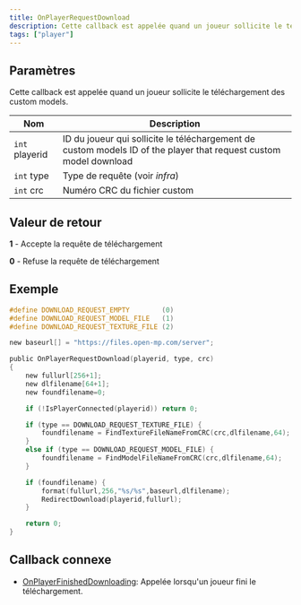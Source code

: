 ```yaml
---
title: OnPlayerRequestDownload
description: Cette callback est appelée quand un joueur sollicite le téléchargement des custom models.
tags: ["player"]
---
```


<VersionWarn name='callback' version='SA-MP 0.3.DL R1' />

## Paramètres

Cette callback est appelée quand un joueur sollicite le téléchargement des custom models.

| Nom            | Description                                                                                                       |
| -------------- | ----------------------------------------------------------------------------------------------------------------- |
| `int` playerid | ID du joueur qui sollicite le téléchargement de custom models ID of the player that request custom model download |
| `int` type     | Type de requête (voir _infra_)                                                                                    |
| `int` crc      | Numéro CRC du fichier custom                                                                                      |

## Valeur de retour

**1** - Accepte la requête de téléchargement

**0** - Refuse la requête de téléchargement

## Exemple

```c
#define DOWNLOAD_REQUEST_EMPTY        (0)
#define DOWNLOAD_REQUEST_MODEL_FILE   (1)
#define DOWNLOAD_REQUEST_TEXTURE_FILE (2)

new baseurl[] = "https://files.open-mp.com/server";

public OnPlayerRequestDownload(playerid, type, crc)
{
    new fullurl[256+1];
    new dlfilename[64+1];
    new foundfilename=0;

    if (!IsPlayerConnected(playerid)) return 0;

    if (type == DOWNLOAD_REQUEST_TEXTURE_FILE) {
        foundfilename = FindTextureFileNameFromCRC(crc,dlfilename,64);
    }
    else if (type == DOWNLOAD_REQUEST_MODEL_FILE) {
        foundfilename = FindModelFileNameFromCRC(crc,dlfilename,64);
    }

    if (foundfilename) {
        format(fullurl,256,"%s/%s",baseurl,dlfilename);
        RedirectDownload(playerid,fullurl);
    }

    return 0;
}
```

## Callback connexe

- [OnPlayerFinishedDownloading](OnPlayerFinishedDownloading): Appelée lorsqu'un joueur fini le téléchargement.
